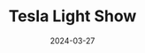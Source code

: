 ---
title: 'Tesla Light Show'
link: https://github.com/teslamotors/light-show
description: Create your own light shows for Tesla vehicles.
tags: [fun]
content-type: tool
date: 2024-03-27
---